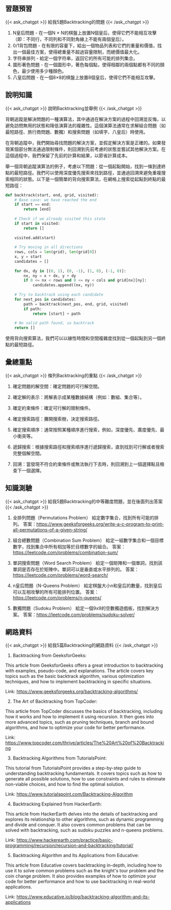 ## 習題預習
{{< ask_chatgpt >}}
給我5題Backtracking的問題
{{< /ask_chatgpt >}}



1. N皇后問題 - 在一個N × N的棋盤上放置N個皇后，使得它們不能相互攻擊（即：不同行，不同列和不同對角線上不能有兩個皇后）。
2. 0/1背包問題 - 在有限的容量下，給出一個物品列表和它們的重量和價值，找出一個最佳方案，使得總重量不超過容量限制，而總價值最大化。
3. 字符串排列 - 給定一個字符串，返回它的所有可能的排列集合。
4. 圖形著色問題 - 在一個圖形中，著色每個點，使得相鄰的兩個點都有不同的顏色，最少使用多少種顏色。
5. 八皇后問題 - 在一個8×8的棋盤上放置8個皇后，使得它們不能相互攻擊。   

## 說明知識
{{< ask_chatgpt >}}
說明Backtracking並舉例
{{< /ask_chatgpt >}}



背朝追蹤是解決問題的一種演算法，其中通過在解決方案的過程中回溯並反悔，以避免訪問無用的狀態和降低演算法的複雜性。這個演算法通常在求解組合問題（如最短路徑、旅行商問題、數獨）和搜索問題（如填字、八皇后）時使用。

在背朝追蹤中，我們開始尋找問題的解決方案，並假定解決方案是正確的。如果發現某個部分無法通過限制條件，則回溯到先前考慮的狀態並嘗試其他解決方案。在這個過程中，我們保留了先前的計算和結果，以節省計算成本。

舉一個背朝追蹤演算法的例子，考慮以下問題：從一個起點開始，找到一條到達終點的最短路徑。我們可以使用深度優先搜索來找到路徑，並通過回溯來避免重複搜索相同的狀態。以下是一個簡單的背向搜索算法，在網格上搜索從起點到終點的最短路徑：

```python
def backtrack(start, end, grid, visited):
    # Base case: we have reached the end
    if start == end:
        return [end]
    
    # Check if we already visited this state
    if start in visited:
        return []
    
    visited.add(start)
    
    # Try moving in all directions
    rows, cols = len(grid), len(grid[0])
    x, y = start
    candidates = []
    
    for dx, dy in [(0, 1), (0, -1), (1, 0), (-1, 0)]:
        nx, ny = x + dx, y + dy
        if 0 <= nx < rows and 0 <= ny < cols and grid[nx][ny]:
            candidates.append((nx, ny))
    
    # Try to backtrack using each candidate
    for next_pos in candidates:
        path = backtrack(next_pos, end, grid, visited)
        if path:
            return [start] + path
    
    # No valid path found, so backtrack
    return []
```

使用背向搜索算法，我們可以以線性時間和空間複雜度找到從一個起點到另一個終點的最短路徑。   

## 彙總重點
{{< ask_chatgpt >}}
條列Backtracking的重點
{{< /ask_chatgpt >}}



1. 確定問題的解空間：確定問題的可行解空間。

2. 確定解的表示：將解表示成某種數據結構（例如：數組、集合等）。

3. 確定約束條件：確定可行解的限制條件。

4. 確定搜索路徑：攤開搜索樹，決定搜索路徑。

5. 確定搜索順序：通常按照某種順序進行搜索，例如，深度優先、廣度優先、最小衝突等。

6. 遞歸搜索：根據搜索路徑和搜索順序進行遞歸搜索，直到找到可行解或者搜索完整個解空間。

7. 回溯：當發現不符合約束條件或無法執行下去時，則回溯到上一個選擇點且檢查下一個選擇。   

## 知識測驗
{{< ask_chatgpt >}}
給我5題Backtracking的中等難度問題，並在後面列出答案
{{< /ask_chatgpt >}}



1.  全排列問題（Permutations Problem）
給定數字集合，找到所有可能的排列。
答案：https://www.geeksforgeeks.org/write-a-c-program-to-print-all-permutations-of-a-given-string/

2.  組合總數問題（Combination Sum Problem）
給定一組數字集合和一個目標數字，找到集合中所有相加等於目標數字的組合。
答案：https://leetcode.com/problems/combination-sum/

3.  單詞搜索問題（Word Search Problem）
給定一個矩陣和一個單詞，找到該單詞是否存在於矩陣中。單詞可以是垂直或水平排列的。
答案：https://leetcode.com/problems/word-search/

4.  n皇后問題（N-Queens Problem）
給定棋盤大小n和皇后的數量，找到皇后可以互相攻擊的所有可能排列位置。
答案：https://leetcode.com/problems/n-queens/

5.  數獨問題（Sudoku Problem）
給定一個9x9的空數獨遊戲板，找到解決方案。
答案：https://leetcode.com/problems/sudoku-solver/   

## 網路資料
{{< ask_chatgpt >}}
給我5篇Backtracking的網路資料
{{< /ask_chatgpt >}}



1. Backtracking from GeeksforGeeks: 

This article from GeeksforGeeks offers a great introduction to backtracking with examples, pseudo-code, and explanations. The article covers key topics such as the basic backtrack algorithm, various optimization techniques, and how to implement backtracking in specific situations. 

Link: https://www.geeksforgeeks.org/backtracking-algorithms/

2. The Art of Backtracking from TopCoder: 

This article from TopCoder discusses the basics of backtracking, including how it works and how to implement it using recursion. It then goes into more advanced topics, such as pruning techniques, branch and bound algorithms, and how to optimize your code for better performance. 

Link: https://www.topcoder.com/thrive/articles/The%20Art%20of%20Backtracking

3. Backtracking Algorithms from TutorialsPoint: 

This tutorial from TutorialsPoint provides a step-by-step guide to understanding backtracking fundamentals. It covers topics such as how to generate all possible solutions, how to use constraints and rules to eliminate non-viable choices, and how to find the optimal solution. 

Link: https://www.tutorialspoint.com/Backtracking-Algorithm

4. Backtracking Explained from HackerEarth: 

This article from HackerEarth delves into the details of backtracking and explores its relationship to other algorithms, such as dynamic programming and divide and conquer. It also covers common problems that can be solved with backtracking, such as sudoku puzzles and n-queens problems. 

Link: https://www.hackerearth.com/practice/basic-programming/recursion/recursion-and-backtracking/tutorial/

5. Backtracking Algorithm and Its Applications from Educative: 

This article from Educative covers backtracking in-depth, including how to use it to solve common problems such as the knight's tour problem and the coin change problem. It also provides examples of how to optimize your code for better performance and how to use backtracking in real-world applications. 

Link: https://www.educative.io/blog/backtracking-algorithm-and-its-applications   

